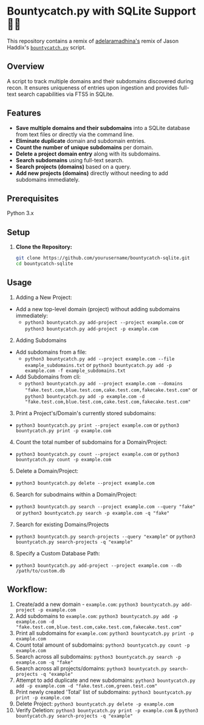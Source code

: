 # Bountycatch.py with SQLite Support 🧑‍💻

This repository contains a remix of [adelaramadhina's](https://github.com/adelaramadhina/bountycatchremix) remix of Jason Haddix's  [`bountycatch.py`](https://gist.github.com/jhaddix/91035a01168902e8130a8e1bb383ae1e) script.
## Overview

A script to track multiple domains and their subdomains discovered during recon. It ensures uniqueness of entries upon ingestion and provides full-text search capabilities via FTS5 in SQLite.

## Features

- **Save multiple domains and their subdomains** into a SQLite database from text files or directly via the command line.
- **Eliminate duplicate** domain and subdomain entries.
- **Count the number of unique subdomains** per domain.
- **Delete a project domain entry** along with its subdomains.
- **Search subdomains** using full-text search.
- **Search projects (domains)** based on a query.
- **Add new projects (domains)** directly without needing to add subdomains immediately.


## Prerequisites
Python 3.x

## Setup

1. **Clone the Repository:**

   ```bash
   git clone https://github.com/yourusername/bountycatch-sqlite.git
   cd bountycatch-sqlite

## Usage
1. Adding a New Project:
  * Add a new top-level domain (project) without adding subdomains immediately:
    * `python3 bountycatch.py add-project --project example.com` or `python3 bountycatch.py add-project -p example.com`
2. Adding Subdomains
  * Add subdomains from a file:
    * `python3 bountycatch.py add --project example.com --file example_subdomains.txt` or `python3 bountycatch.py add -p example.com -f example_subdomains.txt`
  * Add Subdomains from cli:
    * `python3 bountycatch.py add --project example.com --domains "fake.test.com,blue.test.com,cake.test.com,fakecake.test.com"` or `python3 bountycatch.py add -p example.com -d "fake.test.com,blue.test.com,cake.test.com,fakecake.test.com"`
3. Print a Project's/Domain's currently stored subdomains:
  * `python3 bountycatch.py print --project example.com` or `python3 bountycatch.py print -p example.com`
4. Count the total number of subdomains for a Domain/Project:
  * `python3 bountycatch.py count --project example.com` or `python3 bountycatch.py count -p example.com`
5. Delete a Domain/Project:
  * `python3 bountycatch.py delete --project example.com`
6. Search for subodmains within a Domain/Project:
  * `python3 bountycatch.py search --project example.com --query "fake"` or `python3 bountycatch.py search -p example.com -q "fake"`
7. Search for existing Domains/Projects
  * `python3 bountycatch.py search-projects --query "example"` or `python3 bountycatch.py search-projects -q "example"`
8. Specify a Custom Database Path:
  * `python3 bountycatch.py add-project --project example.com --db /path/to/custom.db`

## Workflow:
1. Create/add a new domain - `example.com`: `python3 bountycatch.py add-project -p example.com`
2. Add subdomains to `example.com`: `python3 bountycatch.py add -p example.com -d "fake.test.com,blue.test.com,cake.test.com,fakecake.test.com"`
3. Print all subdomains for `example.com`: `python3 bountycatch.py print -p example.com`
4. Count total amount of subdomains: `python3 bountycatch.py count -p example.com`
5. Search across all subdomains: `python3 bountycatch.py search -p example.com -q "fake"`
6. Search across all projects/domains: `python3 bountycatch.py search-projects -q "example"`
7. Attempt to add duplicate and new subdomains: `python3 bountycatch.py add -p example.com -d "fake.test.com,green.test.com"`
8. Print newly created 'Total' list of subdomains: `python3 bountycatch.py print -p example.com`
9. Delete Project: `python3 bountycatch.py delete -p example.com`
10. Verify Deletion: `python3 bountycatch.py print -p example.com` & `python3 bountycatch.py search-projects -q "example"`

